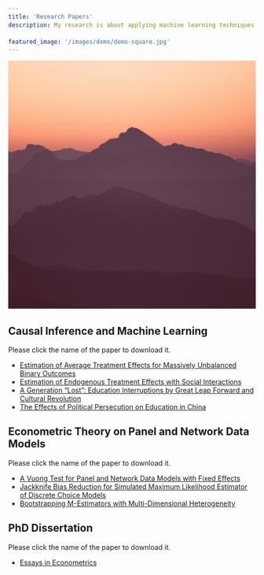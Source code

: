 ```yaml
---
title: 'Research Papers'
description: My research is about applying machine learning techniques to economic studies. I worked on different data structure models, including panel data, cross-sectional data, time series data, and network data. I have published academic papers in top econometric journals. Please click here to see more details, download my PhD dissertation and more research papers.

featured_image: '/images/demo/demo-square.jpg'
---
```

![](/images/demo/demo-square.jpg)

## Causal Inference and Machine Learning

Please click the name of the paper to download it.

* [Estimation of Average Treatment Effects for Massively Unbalanced Binary Outcomes](https://github.com/Lilyliu8262/Lily-s-Website/blob/main/Paper/Rare_Events.pdf)
* [Estimation of Endogenous Treatment Effects with Social Interactions](https://github.com/Lilyliu8262/Lily-s-Website/blob/main/Paper/Network_Effects.pdf)
* [A Generation “Lost”: Education Interruptions by Great Leap Forward and Cultural Revolution](https://github.com/Lilyliu8262/Lily-s-Website/blob/main/Paper/Education.pdf)
* [The Effects of Political Persecution on Education in China](https://github.com/Lilyliu8262/Lily-s-Website/blob/main/Paper/Political_Persecution.pdf)



## Econometric Theory on Panel and Network Data Models

Please click the name of the paper to download it.

* [A Vuong Test for Panel and Network Data Models with Fixed Effects](https://github.com/Lilyliu8262/Lily-s-Website/blob/main/Paper/Selection_Test.pdf)
* [Jackknife Bias Reduction for Simulated Maximum Likelihood Estimator of Discrete Choice Models](https://github.com/Lilyliu8262/Lily-s-Website/blob/main/Paper/Jackknife.pdf)
* [Bootstrapping M-Estimators with Multi-Dimensional Heterogeneity](https://github.com/Lilyliu8262/Lily-s-Website/blob/main/Paper/Bootstrap.pdf)

## PhD Dissertation


Please click the name of the paper to download it.

* [Essays in Econometrics](https://github.com/Lilyliu8262/econ/blob/main/Paper/Essays%20in%20Econometrics.pdf)
